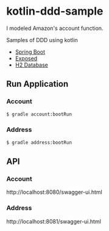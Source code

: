 # kotlin-ddd-sample

I modeled Amazon's account function.

Samples of DDD using kotlin

- [Spring Boot](https://github.com/spring-projects/spring-boot)
- [Exposed](https://github.com/JetBrains/Exposed)
- [H2 Database](https://github.com/h2database/h2database)

## Run Application

### Account
``` bash
$ gradle account:bootRun
```

### Address
``` bash
$ gradle address:bootRun
```


## API

### Account
http://localhost:8080/swagger-ui.html

### Address
http://localhost:8081/swagger-ui.html
